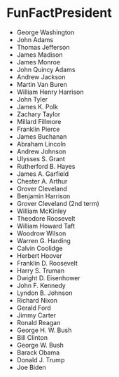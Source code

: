 # FunFactPresident

- George Washington
- John Adams
- Thomas Jefferson
- James Madison
- James Monroe
- John Quincy Adams
- Andrew Jackson
- Martin Van Buren
- William Henry Harrison
- John Tyler
- James K. Polk
- Zachary Taylor
- Millard Fillmore
- Franklin Pierce
- James Buchanan
- Abraham Lincoln
- Andrew Johnson
- Ulysses S. Grant
- Rutherford B. Hayes
- James A. Garfield
- Chester A. Arthur
- Grover Cleveland
- Benjamin Harrison
- Grover Cleveland (2nd term)
- William McKinley
- Theodore Roosevelt
- William Howard Taft
- Woodrow Wilson
- Warren G. Harding
- Calvin Coolidge
- Herbert Hoover
- Franklin D. Roosevelt
- Harry S. Truman
- Dwight D. Eisenhower
- John F. Kennedy
- Lyndon B. Johnson
- Richard Nixon
- Gerald Ford
- Jimmy Carter
- Ronald Reagan
- George H. W. Bush
- Bill Clinton
- George W. Bush
- Barack Obama
- Donald J. Trump
- Joe Biden
